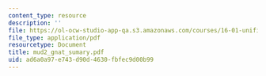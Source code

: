 ```yaml
---
content_type: resource
description: ''
file: https://ol-ocw-studio-app-qa.s3.amazonaws.com/courses/16-01-unified-engineering-i-ii-iii-iv-fall-2005-spring-2006/ad6a0a97e743d90d4630fbfec9d00b99_mud2_gnat_sumary.pdf
file_type: application/pdf
resourcetype: Document
title: mud2_gnat_sumary.pdf
uid: ad6a0a97-e743-d90d-4630-fbfec9d00b99
---
```

